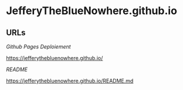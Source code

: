 # JefferyTheBlueNowhere.github.io

## URLs

*Github Pages Deploiement*

https://jefferythebluenowhere.github.io/

*README*

https://jefferythebluenowhere.github.io/README.md

